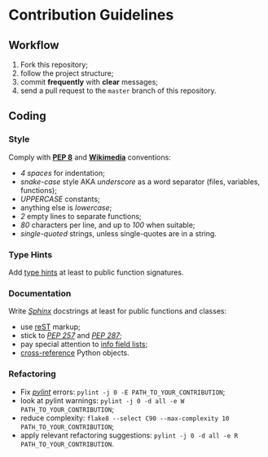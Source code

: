 # Contribution Guidelines

## Workflow
1. Fork this repository;
2. follow the project structure;
3. commit **frequently** with **clear** messages;
4. send a pull request to the `master` branch of this repository.

## Coding

### Style
Comply with **[PEP 8](https://www.python.org/dev/peps/pep-0008/)** and **[Wikimedia](https://www.mediawiki.org/wiki/Manual:Coding_conventions/Python)** conventions: 
- _4 spaces_ for indentation;
- _snake-case_ style AKA _underscore_ as a word separator (files, variables, functions);
- _UPPERCASE_ constants;
- anything else is _lowercase_;
- _2_ empty lines to separate functions;
- _80_ characters per line, and up to _100_ when suitable;
- _single-quoted_ strings, unless single-quotes are in a string.

### Type Hints
Add [type hints](https://docs.python.org/3/library/typing.html) at least to public function signatures.

### Documentation
Write _[Sphinx](https://www.sphinx-doc.org/)_ docstrings at least for public functions and classes:
- use [reST](https://www.sphinx-doc.org/en/master/usage/restructuredtext/index.html) markup;
- stick to _[PEP 257](https://www.python.org/dev/peps/pep-0257/)_ and _[PEP 287](https://www.python.org/dev/peps/pep-0287/)_;
- pay special attention to [info field lists](https://www.sphinx-doc.org/en/master/usage/restructuredtext/domains.html#info-field-lists);
- [cross-reference](https://www.sphinx-doc.org/en/master/usage/restructuredtext/domains.html#cross-referencing-python-objects) Python objects.

### Refactoring
- Fix _[pylint](https://www.pylint.org/)_ errors: `pylint -j 0 -E PATH_TO_YOUR_CONTRIBUTION`;
- look at pylint warnings: `pylint -j 0 -d all -e W PATH_TO_YOUR_CONTRIBUTION`;
- reduce complexity: `flake8 --select C90 --max-complexity 10 PATH_TO_YOUR_CONTRIBUTION`;
- apply relevant refactoring suggestions: `pylint -j 0 -d all -e R PATH_TO_YOUR_CONTRIBUTION`.
